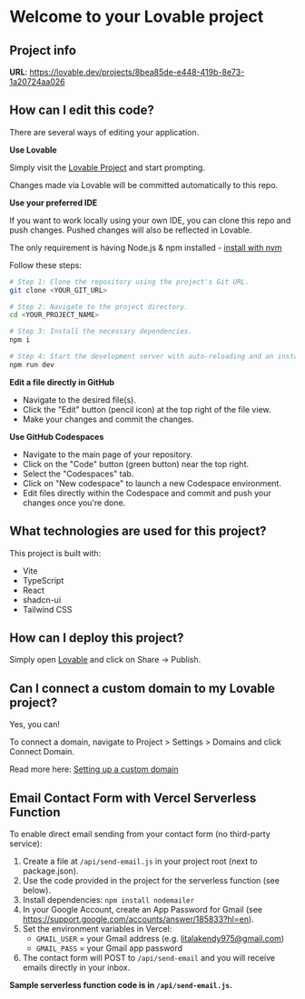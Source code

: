 # Welcome to your Lovable project

## Project info

**URL**: https://lovable.dev/projects/8bea85de-e448-419b-8e73-1a20724aa026

## How can I edit this code?

There are several ways of editing your application.

**Use Lovable**

Simply visit the [Lovable Project](https://lovable.dev/projects/8bea85de-e448-419b-8e73-1a20724aa026) and start prompting.

Changes made via Lovable will be committed automatically to this repo.

**Use your preferred IDE**

If you want to work locally using your own IDE, you can clone this repo and push changes. Pushed changes will also be reflected in Lovable.

The only requirement is having Node.js & npm installed - [install with nvm](https://github.com/nvm-sh/nvm#installing-and-updating)

Follow these steps:

```sh
# Step 1: Clone the repository using the project's Git URL.
git clone <YOUR_GIT_URL>

# Step 2: Navigate to the project directory.
cd <YOUR_PROJECT_NAME>

# Step 3: Install the necessary dependencies.
npm i

# Step 4: Start the development server with auto-reloading and an instant preview.
npm run dev
```

**Edit a file directly in GitHub**

- Navigate to the desired file(s).
- Click the "Edit" button (pencil icon) at the top right of the file view.
- Make your changes and commit the changes.

**Use GitHub Codespaces**

- Navigate to the main page of your repository.
- Click on the "Code" button (green button) near the top right.
- Select the "Codespaces" tab.
- Click on "New codespace" to launch a new Codespace environment.
- Edit files directly within the Codespace and commit and push your changes once you're done.

## What technologies are used for this project?

This project is built with:

- Vite
- TypeScript
- React
- shadcn-ui
- Tailwind CSS

## How can I deploy this project?

Simply open [Lovable](https://lovable.dev/projects/8bea85de-e448-419b-8e73-1a20724aa026) and click on Share -> Publish.

## Can I connect a custom domain to my Lovable project?

Yes, you can!

To connect a domain, navigate to Project > Settings > Domains and click Connect Domain.

Read more here: [Setting up a custom domain](https://docs.lovable.dev/tips-tricks/custom-domain#step-by-step-guide)

## Email Contact Form with Vercel Serverless Function

To enable direct email sending from your contact form (no third-party service):

1. Create a file at `/api/send-email.js` in your project root (next to package.json).
2. Use the code provided in the project for the serverless function (see below).
3. Install dependencies: `npm install nodemailer`
4. In your Google Account, create an App Password for Gmail (see https://support.google.com/accounts/answer/185833?hl=en).
5. Set the environment variables in Vercel:
   - `GMAIL_USER` = your Gmail address (e.g. litalakendy975@gmail.com)
   - `GMAIL_PASS` = your Gmail app password
6. The contact form will POST to `/api/send-email` and you will receive emails directly in your inbox.

**Sample serverless function code is in `/api/send-email.js`.**
